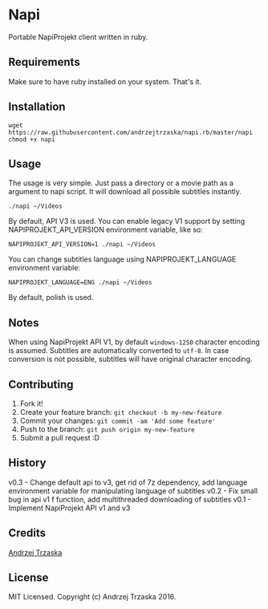 # Napi

Portable NapiProjekt client written in ruby.

## Requirements

Make sure to have ruby installed on your system. That's it.

## Installation

    wget https://raw.githubusercontent.com/andrzejtrzaska/napi.rb/master/napi
    chmod +x napi

## Usage

The usage is very simple. Just pass a directory or a movie path as a argument to napi script. It will download all possible subtitles instantly.

    ./napi ~/Videos

By default, API V3 is used.
You can enable legacy V1 support by setting NAPIPROJEKT_API_VERSION environment variable, like so:

    NAPIPROJEKT_API_VERSION=1 ./napi ~/Videos

You can change subtitles language using NAPIPROJEKT_LANGUAGE environment variable:

    NAPIPROJEKT_LANGUAGE=ENG ./napi ~/Videos

By default, polish is used.

## Notes

When using NapiProjekt API V1, by default ```windows-1250``` character encoding is assumed. Subtitles are automatically converted to ```utf-8```.
In case conversion is not possible, subtitles will have original character encoding.

## Contributing

1. Fork it!
2. Create your feature branch: `git checkout -b my-new-feature`
3. Commit your changes: `git commit -am 'Add some feature'`
4. Push to the branch: `git push origin my-new-feature`
5. Submit a pull request :D

## History

v0.3 - Change default api to v3, get rid of 7z dependency, add language environment variable for manipulating language of subtitles
v0.2 - Fix small bug in api v1 f function, add multithreaded downloading of subtitles
v0.1 - Implement NapiProjekt API v1 and v3

## Credits

[Andrzej Trzaska](https://github.com/andrzejtrzaska)

## License

MIT Licensed. Copyright (c) Andrzej Trzaska 2016.
